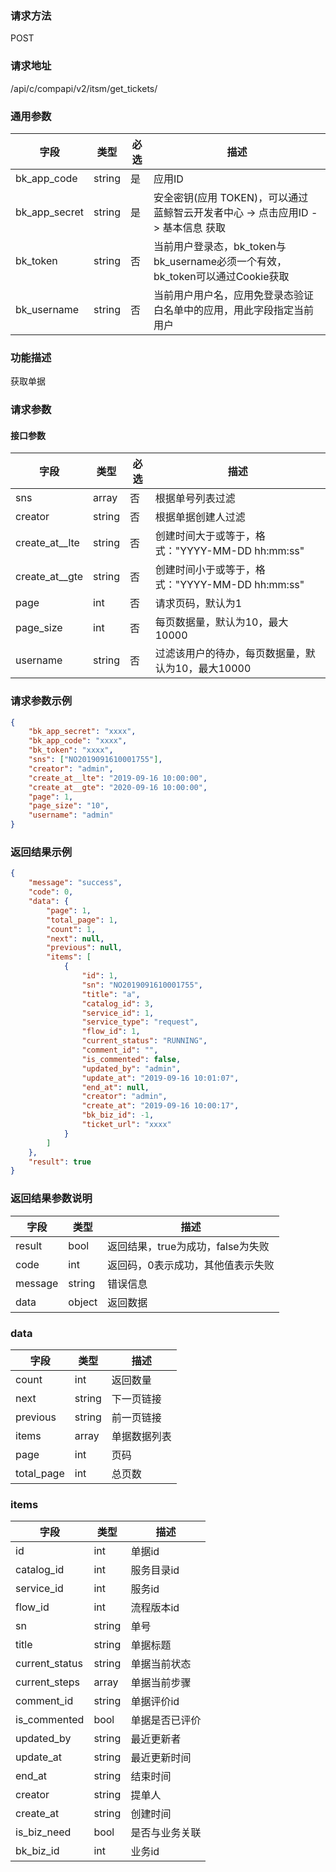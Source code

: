 
### 请求方法

POST


### 请求地址

/api/c/compapi/v2/itsm/get_tickets/


### 通用参数

| 字段 | 类型 | 必选 |  描述 |
|-----------|------------|--------|------------|
| bk_app_code  |  string    | 是 | 应用ID     |
| bk_app_secret|  string    | 是 | 安全密钥(应用 TOKEN)，可以通过 蓝鲸智云开发者中心 -> 点击应用ID -> 基本信息 获取 |
| bk_token     |  string    | 否 | 当前用户登录态，bk_token与bk_username必须一个有效，bk_token可以通过Cookie获取 |
| bk_username  |  string    | 否 | 当前用户用户名，应用免登录态验证白名单中的应用，用此字段指定当前用户 |


### 功能描述

获取单据

### 请求参数



#### 接口参数

| 字段      |  类型      | 必选   |  描述      |
|-----------|------------|--------|------------|
| sns        | array   | 否     | 根据单号列表过滤 |
| creator   | string    | 否 | 根据单据创建人过滤 |
| create_at__lte | string | 否 | 创建时间大于或等于，格式："YYYY-MM-DD hh:mm:ss" |
| create_at__gte | string | 否 | 创建时间小于或等于，格式："YYYY-MM-DD hh:mm:ss" |
| page         | int    | 否   | 请求页码，默认为1     |
| page_size    | int    | 否   | 每页数据量，默认为10，最大10000 |
| username    | string    | 否   | 过滤该用户的待办，每页数据量，默认为10，最大10000 |

### 请求参数示例

``` json
{
    "bk_app_secret": "xxxx",
    "bk_app_code": "xxxx",
    "bk_token": "xxxx",
    "sns": ["NO2019091610001755"],
    "creator": "admin",
    "create_at__lte": "2019-09-16 10:00:00",
    "create_at__gte": "2020-09-16 10:00:00",
    "page": 1,
    "page_size": "10",
    "username": "admin"
}
```
### 返回结果示例

```json
{
    "message": "success",
    "code": 0,
    "data": {
        "page": 1,
        "total_page": 1,
        "count": 1,
        "next": null,
        "previous": null,
        "items": [
            {
                "id": 1,
                "sn": "NO2019091610001755",
                "title": "a",
                "catalog_id": 3,
                "service_id": 1,
                "service_type": "request",
                "flow_id": 1,
                "current_status": "RUNNING",
                "comment_id": "",
                "is_commented": false,
                "updated_by": "admin",
                "update_at": "2019-09-16 10:01:07",
                "end_at": null,
                "creator": "admin",
                "create_at": "2019-09-16 10:00:17",
                "bk_biz_id": -1,
                "ticket_url": "xxxx"
            }
        ]
    },
    "result": true
}
```

### 返回结果参数说明

| 字段      | 类型      | 描述      |
|-----------|-----------|-----------|
|result| bool | 返回结果，true为成功，false为失败 |
|code|int|返回码，0表示成功，其他值表示失败|
|message|string|错误信息
|data| object| 返回数据 |

### data

| 字段      | 类型      | 描述      |
|-----------|-----------|-----------|
|count| int | 返回数量 |
|next|string|下一页链接|
|previous|string|前一页链接|
|items| array| 单据数据列表 |
|page| int| 页码 |
|total_page| int| 总页数 |

### items

| 字段      | 类型      | 描述      |
|-----------|-----------|-----------|
| id                     | int    | 单据id     |
| catalog_id             | int    | 服务目录id   |
| service_id             | int    | 服务id     |
| flow_id                | int    | 流程版本id   |
| sn                     | string | 单号     |
| title                  | string | 单据标题     |
| current_status         | string | 单据当前状态   |
| current_steps          | array  | 单据当前步骤   |
| comment_id             | string | 单据评价id   |
| is_commented           | bool   | 单据是否已评价  |
| updated_by             | string | 最近更新者    |
| update_at              | string | 最近更新时间   |
| end_at                 | string | 结束时间     |
| creator                | string | 提单人      |
| create_at                | string | 创建时间      |
| is_biz_need            | bool   | 是否与业务关联  |
| bk_biz_id              | int    | 业务id     |